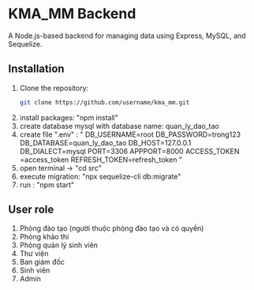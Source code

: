 # KMA_MM Backend

A Node.js-based backend for managing data using Express, MySQL, and Sequelize.

## Installation

1. Clone the repository:
   ```bash
   git clone https://github.com/username/kma_mm.git
   ```
2. install packages: "npm install"
3. create database mysql with database name: quan_ly_dao_tao
4. create file ".env" :
   "
   DB_USERNAME=root
   DB_PASSWORD=trong123
   DB_DATABASE=quan_ly_dao_tao
   DB_HOST=127.0.0.1
   DB_DIALECT=mysql
   PORT=3306
   APPPORT=8000
   ACCESS_TOKEN =access_token
   REFRESH_TOKEN=refresh_token
   "
5. open terminal -> "cd src"
6. execute migration: "npx sequelize-cli db:migrate"
7. run : "npm start"

## User role

1. Phòng đào tạo (người thuộc phòng đào tạo và có quyền)
2. Phòng khảo thí
3. Phòng quản lý sinh viên
4. Thư viện
5. Ban giám đốc
6. Sinh viên
7. Admin
